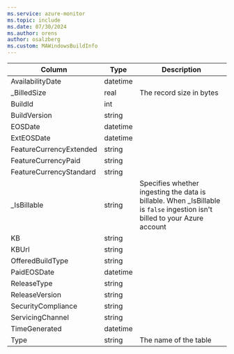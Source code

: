 ```yaml
---
ms.service: azure-monitor
ms.topic: include
ms.date: 07/30/2024
ms.author: orens
author: osalzberg
ms.custom: MAWindowsBuildInfo
---
```



| Column | Type | Description |
|---|---|---|
| AvailabilityDate | datetime |   |
| _BilledSize | real | The record size in bytes |
| BuildId | int |   |
| BuildVersion | string |   |
| EOSDate | datetime |   |
| ExtEOSDate | datetime |   |
| FeatureCurrencyExtended | string |   |
| FeatureCurrencyPaid | string |   |
| FeatureCurrencyStandard | string |   |
| _IsBillable | string | Specifies whether ingesting the data is billable. When _IsBillable is `false` ingestion isn't billed to your Azure account |
| KB | string |   |
| KBUrl | string |   |
| OfferedBuildType | string |   |
| PaidEOSDate | datetime |   |
| ReleaseType | string |   |
| ReleaseVersion | string |   |
| SecurityCompliance | string |   |
| ServicingChannel | string |   |
| TimeGenerated | datetime |   |
| Type | string | The name of the table |
